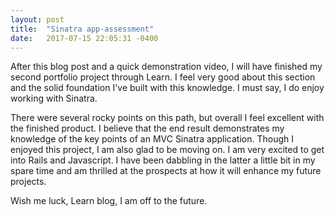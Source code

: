 ```yaml
---
layout: post
title:  "Sinatra app-assessment"
date:   2017-07-15 22:05:31 -0400
---
```



After this blog post and a quick demonstration video, I will have finished my second portfolio project through Learn.  I feel very good about this section and the solid foundation I've built with this knowledge.  I must say, I do enjoy working with Sinatra.

There were several rocky points on this path, but overall I feel excellent with the finished product.  I believe that the end result demonstrates my knowledge of the key points of an MVC Sinatra application.  Though I enjoyed this project, I am also glad to be moving on.  I am very excited to get into Rails and Javascript.  I have been dabbling in the latter a little bit in my spare time and am thrilled at the prospects at how it will enhance my future projects.

Wish me luck, Learn blog, I am off to the future.
